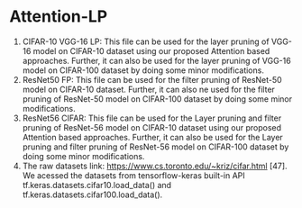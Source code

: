 # Attention-LP
1. CIFAR-10 VGG-16 LP: This file can be used for the layer pruning of VGG-16 model on CIFAR-10 dataset using our proposed Attention based approaches. Further, it can also be used for the layer pruning of VGG-16 model on CIFAR-100 dataset by doing some minor modifications.
2. ResNet50 FP: This file can be used for the filter pruning of ResNet-50 model on CIFAR-10 dataset. Further, it can also ne used for the filter pruning of ResNet-50 model on CIFAR-100 dataset by doing some minor modifications.
3. ResNet56 CIFAR: This file can be used for the Layer pruning and filter pruning of ResNet-56 model on CIFAR-10 dataset using our proposed Attention based approaches. Further, it can also be used for the Layer pruning and filter pruning of ResNet-56 model on CIFAR-100 dataset by doing some minor modifications.
4. The raw datasets link: https://www.cs.toronto.edu/~kriz/cifar.html [47].
 We acessed the datasets from  tensorflow-keras built-in API tf.keras.datasets.cifar10.load_data() and tf.keras.datasets.cifar100.load_data().
